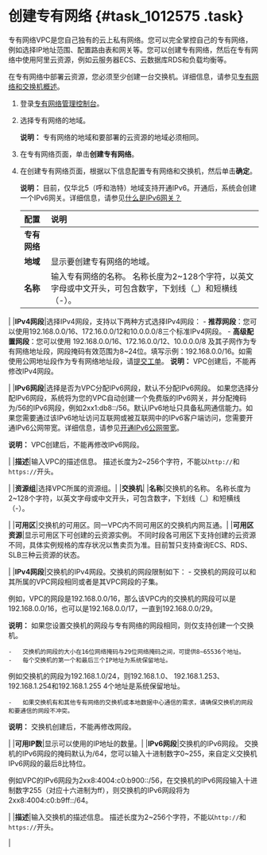 # 创建专有网络 {#task_1012575 .task}

专有网络VPC是您自己独有的云上私有网络。您可以完全掌控自己的专有网络，例如选择IP地址范围、配置路由表和网关等。您可以创建专有网络，然后在专有网络中使用阿里云资源，例如云服务器ECS、云数据库RDS和负载均衡等。

在专有网络中部署云资源，您必须至少创建一台交换机。详细信息，请参见[专有网络和交换机概述](cn.zh-CN/专有网络和交换机/专有网络和交换机概述.md#)。

1.  登录[专有网络管理控制台](https://vpcnext.console.aliyun.com/nat/)。
2.  选择专有网络的地域。 

    **说明：** 专有网络的地域和要部署的云资源的地域必须相同。

3.  在专有网络页面，单击**创建专有网络**。
4.  在创建专有网络页面，根据以下信息配置专有网络和交换机，然后单击**确定**。 

    **说明：** 目前，仅华北5（呼和浩特）地域支持开通IPv6。开通后，系统会创建一个IPv6网关。详细信息，请参见[什么是IPv6网关？](../../../../cn.zh-CN/产品简介/什么是IPv6网关？.md#)

    |配置|说明|
    |:-|:-|
    |**专有网络**|
    |**地域**|显示要创建专有网络的地域。|
    |**名称**|输入专有网络的名称。 名称长度为2~128个字符，以英文字母或中文开头，可包含数字，下划线（\_）和短横线（-）。

 |
    |**IPv4网段**|选择IPv4网段，支持以下两种方式选择IPv4网段：     -   **推荐网段**：您可以使用192.168.0.0/16、172.16.0.0/12和10.0.0.0/8三个标准IPv4网段。
    -   **高级配置网段**：您可以使用 192.168.0.0/16、172.16.0.0/12、10.0.0.0/8 及其子网作为专有网络地址段，网段掩码有效范围为8~24位。填写示例：192.168.0.0/16。如需使用公网地址段作为专有网络地址段，请[提交工单](https://selfservice.console.aliyun.com/ticket/category/vpc/today)。
 **说明：** VPC创建后，不能再修改IPv4网段。

 |
    |**IPv6网段**|选择是否为VPC分配IPv6网段，默认不分配IPv6网段。 如果您选择分配IPv6网段，系统将为您的VPC自动创建一个免费版的IPv6网关，并分配掩码为/56的IPv6网段，例如2xx1:db8::/56。默认IPv6地址只具备私网通信能力。如果您需要通过该IPv6地址访问互联网或被互联网中的IPv6客户端访问，您需要开通IPv6公网带宽。详细信息，请参见[开通IPv6公网带宽](../../../../cn.zh-CN/用户指南/管理IPv6公网带宽/开通IPv6公网带宽.md#)。

 **说明：** VPC创建后，不能再修改IPv6网段。

 |
    |**描述**|输入VPC的描述信息。 描述长度为2~256个字符，不能以`http://`和`https://`开头。

 |
    |**资源组**|选择VPC所属的资源组。|
    |**交换机**|
    |**名称**|交换机的名称。 名称长度为2~128个字符，以英文字母或中文开头，可包含数字，下划线（\_）和短横线（-）。

 |
    |**可用区**|交换机的可用区。同一VPC内不同可用区的交换机内网互通。|
    |**可用区资源**|显示可用区下可创建的云资源实例。 不同时段各可用区下支持创建的云资源不同，具体实例规格的库存状况以售卖页为准。目前暂只支持查询ECS、RDS、SLB三种云资源的状态。

 |
    |**IPv4网段**|交换机的IPv4网段。交换机的网段限制如下：     -   交换机的网段可以和其所属的VPC网段相同或者是其VPC网段的子集。

例如，VPC的网段是192.168.0.0/16，那么该VPC内的交换机的网段可以是192.168.0.0/16，也可以是192.168.0.0/17，一直到192.168.0.0/29。

**说明：** 如果您设置交换机的网段与专有网络的网段相同，则仅支持创建一个交换机。

    -   交换机的网段的大小在16位网络掩码与29位网络掩码之间，可提供8~65536个地址。
    -   每个交换机的第一个和最后三个IP地址为系统保留地址。

例如交换机的网段为192.168.1.0/24，则192.168.1.0、 192.168.1.253、 192.168.1.254和192.168.1.255 4个地址是系统保留地址。

    -   如果交换机有和其他专有网络的交换机或本地数据中心通信的需求，请确保交换机的网段和要通信的网段不冲突。
 **说明：** 交换机创建后，不能再修改网段。

 |
    |**可用IP数**|显示可以使用的IP地址的数量。|
    |**IPv6网段**|交换机的IPv6网段。 交换机的IPv6网段的掩码默认为/64，您可以输入十进制数字0~255，来自定义交换机IPv6网段的最后8比特位。

 例如VPC的IPv6网段为2xx8:4004:c0:b900::/56，在交换机的IPv6网段输入十进制数字255（对应十六进制为ff），则交换机的IPv6网段将为2xx8:4004:c0:b9ff::/64。

 |
    |**描述**|输入交换机的描述信息。 描述长度为2~256个字符，不能以`http://`和`https://`开头。

 |


